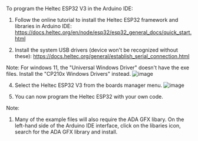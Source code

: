 To program the Heltec ESP32 V3 in the Arduino IDE:

1. Follow the online tutorial to install the Heltec ESP32 framework and libraries in Arduino IDE:
https://docs.heltec.org/en/node/esp32/esp32_general_docs/quick_start.html

2. Install the system USB drivers (device won't be recognized without these):
https://docs.heltec.org/general/establish_serial_connection.html

Note: For windows 11, the "Universal Windows Driver" doesn't have the exe files. Install the "CP210x Windows Drivers" instead.
![image](https://github.com/user-attachments/assets/7cac85d6-442c-4524-b5ba-7d867cf93140)


4. Select the Heltec ESP32 V3 from the boards manager menu.
   ![image](https://github.com/user-attachments/assets/068fe403-0d21-49d1-a929-5c7eb5f1cd45)

5. You can now program the Heltec ESP32 with your own code.

Note:
1. Many of the example files will also require the ADA GFX libary. On the left-hand side of the Arduino IDE interface, click on the libaries icon, search for the ADA GFX library and install.
